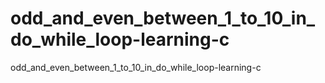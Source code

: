 # odd_and_even_between_1_to_10_in_do_while_loop-learning-c
odd_and_even_between_1_to_10_in_do_while_loop-learning-c
